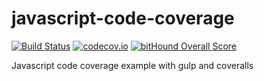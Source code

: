 javascript-code-coverage
========================

[![Build Status](https://secure.travis-ci.org/javadev/javascript-code-coverage.svg)](http://travis-ci.org/javadev/javascript-code-coverage)
[![codecov.io](http://codecov.io/github/javadev/javascript-code-coverage/coverage.svg?branch=master)](http://codecov.io/github/javadev/javascript-code-coverage?branch=master)
[![bitHound Overall Score](https://www.bithound.io/github/javadev/javascript-code-coverage/badges/score.svg)](https://www.bithound.io/github/javadev/javascript-code-coverage)

Javascript code coverage example with gulp and coveralls 

